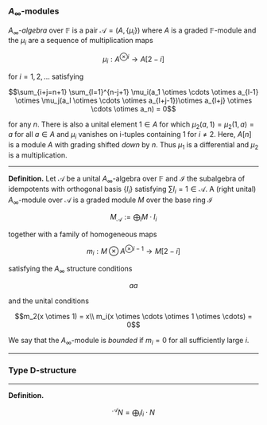 ### $A_\infty$-modules
*$A_\infty$-algebra* over $\mathbb{F}$ is a pair $\mathcal{A}=(A,\{\mu_i\})$ where $A$ is a graded $\mathbb{F}$-module and the $\mu_i$ are a sequence of multiplication maps

$$\mu_i:A^{\otimes i} \to A[2-i]$$

for $i 	= 1, 2, ...$ satisfying 

$$\sum_{i+j=n+1} \sum_{l=1}^{n-j+1} \mu_i(a_1 \otimes \cdots \otimes a_{l-1} \otimes \mu_j(a_l \otimes \cdots \otimes a_{l+j-1})\otimes a_{l+j} \otimes  \cdots \otimes a_n) = 0$$

for any $n$. There is also a unital element $1 \in A$ for which $\mu_2(a,1)=\mu_2(1,a)=a$ for all $a \in A$ and $\mu_i$ vanishes on i-tuples containing $1$ for $i \neq 2$. Here, $A[n]$ is a module $A$ with grading shifted *down* by $n$. Thus $\mu_1$ is a differential and $\mu_2$ is a multiplication.

___
**Definition.** Let $\mathcal{A}$ be a unital $A_\infty$-algebra over $\mathbb{F}$ and $\mathcal{I}$ the subalgebra of idempotents with orthogonal basis $\{I_i\}$ satisfying $\sum I_i = 1 \in \mathcal{A}$.  A (right unital) $A_\infty$-module over $\mathcal{A}$ is a graded module $M$ over  the base ring $\mathcal{I}$

$$M_{\mathcal{A}} := \bigoplus_i M \cdot I_i$$

together with a family of homogeneous maps

$$m_i: M \otimes A^{\otimes i-1} \to M[2-i]$$

satisfying the $A_{\infty}$ structure conditions

$$ aa$$

and the unital conditions 

$$m_2(x \otimes 1) = x\\
m_i(x \otimes  \cdots \otimes 1 \otimes \cdots) = 0$$

We say that the $A_\infty$-module is *bounded* if $m_i=0$ for all sufficiently large $i$.
___

### Type D-structure

___
**Definition.**

$$^\mathcal{A} N = \bigoplus_i I_i \cdot N $$
<!--stackedit_data:
eyJoaXN0b3J5IjpbNDkwMzUzODk5LC0xMjQyMjMyMTM4LDU3Mj
g5NjE1MywyMzM3MTkzNCw0NzEzMTcwNzIsNDg5MTM3NDY0LDYz
NDgwMjIxMywtMjAyODk3NTU1LDczMDk5ODExNl19
-->